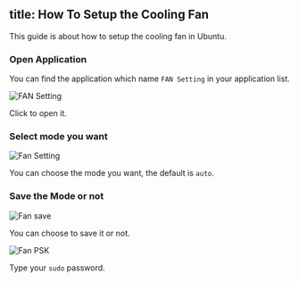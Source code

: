 title: How To Setup the Cooling Fan
---

This guide is about how to setup the cooling fan in Ubuntu.


### Open Application 

You can find the application which name `FAN Setting` in your application list.

![FAN Setting](/linux/images/vim1/gnome_application_fan.png)

Click to open it.

### Select mode you want

![Fan Setting](/linux/images/vim1/gnome_fan_setting.png)

You can choose the mode you want, the default is `auto`.

### Save the Mode or not

![Fan save](/linux/images/vim1/gnome_fan_save.png)

You can choose to save it or not.

![Fan PSK](/linux/images/vim1/gnome_fan_psk.png)

Type your `sudo` password.

